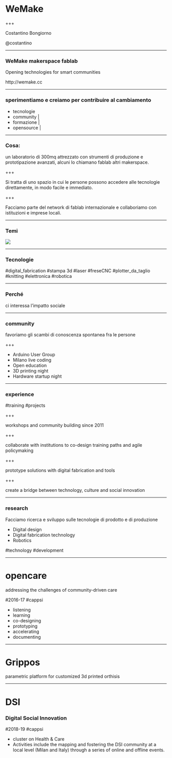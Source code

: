 
# WeMake

+++

Costantino Bongiorno

@costantino

---

### WeMake makerspace fablab

<p class="fragment">Opening technologies for smart communities</p>

<p class="fragment">http://wemake.cc</p>

---

### sperimentiamo e creiamo per contribuire al cambiamento

- tecnologie
- community |
- formazione |
- opensource |

---

### Cosa:

un laboratorio di 300mq attrezzato con strumenti di produzione e prototipazione avanzati, alcuni lo chiamano fablab altri makerspace.

+++

Si tratta di uno spazio in cui le persone possono accedere alle tecnologie direttamente, in modo facile e immediato.

+++

Facciamo parte del network di fablab internazionale e collaboriamo con istituzioni e imprese locali.

---

### Temi


![](http://wemake.cc/core/uploads/2014/03/makerspace-poster.png)

---

### Tecnologie

 #digital_fabrication #stampa 3d  #laser  #freseCNC #plotter_da_taglio #knitting  #elettronica #robotica

---

### Perché

ci interessa l’impatto sociale

---

### community

favoriamo gli scambi di conoscenza spontanea fra le persone

+++

- Arduino User Group
- Milano live coding
- Open education
- 3D printing night
- Hardware startup night

---
### experience

 #training #projects

+++

workshops and community building since 2011

+++

collaborate with institutions to co-design training paths
and agile policymaking

+++

prototype solutions with digital fabrication and tools

+++

create a bridge between technology, culture and social innovation

---

### research

Facciamo ricerca e sviluppo
sulle tecnologie di prodotto
e di produzione

- Digital design
- Digital fabrication technology
- Robotics

 #technology #development

---
# opencare

addressing the challenges of community-driven care

 #2016-17 #cappsi

- listening
- learning
- co-designing
- prototyping
- accelerating
- documenting

---

# Grippos

parametric platform for customized 3d printed orthisis

---
# DSI

### Digital Social Innovation

 #2018-19 #cappsi

- cluster on Health & Care
- Activities include the mapping and fostering the DSI community at a local level (Milan and Italy) through a series of online and offline events.

